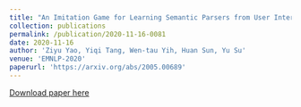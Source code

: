 ```yaml
---
title: "An Imitation Game for Learning Semantic Parsers from User Interaction"
collection: publications
permalink: /publication/2020-11-16-0081
date: 2020-11-16
author: 'Ziyu Yao, Yiqi Tang, Wen-tau Yih, Huan Sun, Yu Su'
venue: 'EMNLP-2020'
paperurl: 'https://arxiv.org/abs/2005.00689'
---
```


<a href='https://arxiv.org/abs/2005.00689'>Download paper here</a>
